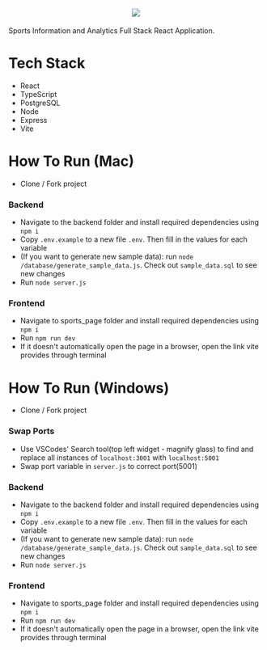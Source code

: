 <h1 align="center">
    <img src="https://readme-typing-svg.herokuapp.com/?font=Righteous&size=35&center=true&vCenter=true&width=500&height=70&duration=4000&lines=Welcome+👋;+Field+Stats+⚾️;+⚽️+🏀+🏈+⚾️+🎾+🏐;" />
</h1>

Sports Information and Analytics Full Stack React Application. 

# Tech Stack
- React
- TypeScript
- PostgreSQL
- Node
- Express
- Vite

# How To Run (Mac)

- Clone / Fork project

### Backend

- Navigate to the backend folder and install required dependencies using `npm i`
- Copy `.env.example` to a new file  `.env`. Then fill in the values for each variable
- (If you want to generate new sample data): run `node /database/generate_sample_data.js`. Check out `sample_data.sql` to see new changes
- Run `node server.js`

### Frontend

- Navigate to sports_page folder and install required dependencies using `npm i`
- Run `npm run dev`
- If it doesn't automatically open the page in a browser, open the link vite provides through terminal 

# How To Run (Windows)

- Clone / Fork project

### Swap Ports
- Use VSCodes' Search tool(top left widget - magnify glass) to find and replace all instances of `localhost:3001` with `localhost:5001`
- Swap port variable in `server.js` to correct port(5001)


### Backend

- Navigate to the backend folder and install required dependencies using `npm i`
- Copy `.env.example` to a new file  `.env`. Then fill in the values for each variable
- (If you want to generate new sample data): run `node /database/generate_sample_data.js`. Check out `sample_data.sql` to see new changes
- Run `node server.js`

### Frontend

- Navigate to sports_page folder and install required dependencies using `npm i`
- Run `npm run dev`
- If it doesn't automatically open the page in a browser, open the link vite provides through terminal 
